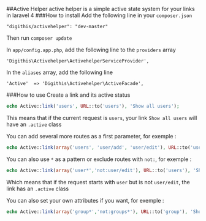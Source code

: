 ##Active Helper
active helper is a simple active state system for your links in laravel 4
###How to install
Add the following line in your `composer.json`
	
	"digithis/activehelper": "dev-master"

Then run `composer update`

In `app/config.app.php`, add the following line to the `providers` array 

	'Digithis\Activehelper\ActivehelperServiceProvider',
	

In the `aliases` array, add the following line

	'Active'  => 'Digithis\Activehelper\ActiveFacade',
	
###How to use
Create a link and its active status

```php
echo Active::link('users', URL::to('users'), 'Show all users');
```
This means that if the current request is `users`, your link `Show all users` will have an `.active` class


You can add several more routes as a first parameter, for exemple :

```php
echo Active::link(array('users', 'user/add', 'user/edit'), URL::to('users'), 'Show all users');
```


You can also use `*` as a pattern or exclude routes with `not:`, for exemple :

```php
echo Active::link(array('user*','not:user/edit'), URL::to('users'), 'Show all users');
```
Which means that if the request starts with `user` but is not `user/edit`, the link has an `.active` class


You can also set your own attributes if you want, for exemple :

```php
echo Active::link(array('group*','not:groups*'), URL::to('group'), 'Show group', array('id' => 'mycustomid'));
```


